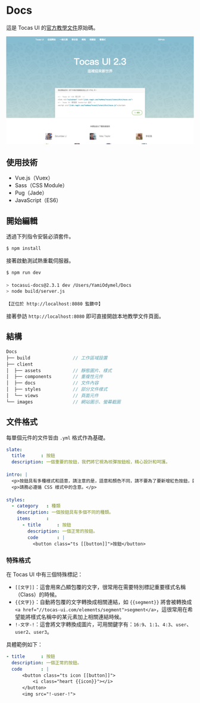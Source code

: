 # Docs

這是 Tocas UI 的[官方教學文件](https://tocas-ui.com/)原始碼。

![](./images/screenshot.png)

## 使用技術

* Vue.js（Vuex）
* Sass（CSS Module）
* Pug（Jade）
* JavaScript（ES6）

## 開始編輯

透過下列指令安裝必須套件。

```bash
$ npm install
```

接著啟動測試熱重載伺服器。

```bash
$ npm run dev

> tocasui-docs@2.3.1 dev /Users/YamiOdymel/Docs
> node build/server.js

【正位於 http://localhost:8080 監聽中】
```

接著參訪 `http://localhost:8080` 即可直接開啟本地教學文件頁面。

## 結構

```js
Docs
├── build                // 工作區域設置
├── client
│  ├── assets            // 靜態圖片、樣式
│  ├── components        // 重複性元件
│  ├── docs              // 文件內容
│  ├── styles            // 部分文件樣式
│  └── views             // 頁面元件
└── images               // 網站圖示、螢幕截圖
```

## 文件格式

每單個元件的文件皆由 `.yml` 格式作為基礎。

```yml
slate:
  title      : 按鈕
  description: 一個重要的按鈕，我們將它視為核彈按鈕般，精心設計和呵護。

intro: |
  <p>按鈕具有多種樣式和語意，請注意的是，語意和顏色不同，請不要為了要新增紅色按鈕，就建立一個「負面」按鈕。</p>
  <p>請務必遵循 CSS 樣式中的含意。</p>

styles:
  - category   : 種類
    description: 一個按鈕具有多個不同的種類。
    items      :
      - title      : 按鈕
        description: 一個正常的按鈕。
        code       : |
          <button class="ts [[button]]">按鈕</button>
```

### 特殊格式

在 Tocas UI 中有三個特殊標記：

* `[[文字]]`：這會用來凸顯包覆的文字，很常用在需要特別標記重要樣式名稱（Class）的時候。
* `{{文字}}`：自動將包覆的文字轉換成相關連結，如 `{{segment}}` 將會被轉換成 `<a href="//tocas-ui.com/elements/segment">segment</a>`，這很常用在希望能將樣式名稱中的某元素加上相關連結時候。
* `!-文字-!`：這會將文字轉換成圖片，可用關鍵字有：`16:9`、`1:1`、`4:3`、`user`、`user2`、`user3`。

具體範例如下：

```yml
- title      : 按鈕
  description: 一個正常的按鈕。
  code       : |
      <button class="ts icon [[button]]">
          <i class="heart {{icon}}"></i>
      </button>
      <img src="!-user-!">
```